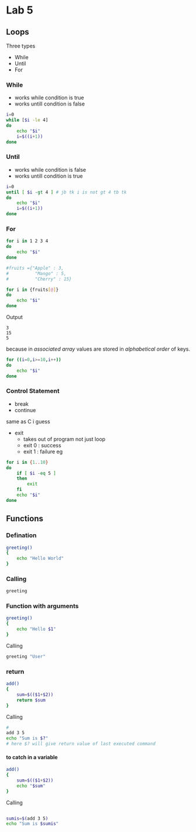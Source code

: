 # Lab 5
## Loops
Three types
- While
- Until 
- For 


### **While**
- works while condition is true
- works untill condition is false
```bash
i=0
while [$i -le 4]
do 
    echo "$i"
    i=$((i+1))
done

```
### **Until**
- works while condition is false
- works untill condition is true
```bash
i=0
until [ $i -gt 4 ] # jb tk i is not gt 4 tb tk 
do
    echo "$i"
    i=$((i+1))
done
```

### **For**
```bash
for i in 1 2 3 4
do 
    echo "$i"
done
```
```bash
#fruits ={"Apple" : 3,
#          "Mango" : 5,
#          "Cherry" : 15}

for i in {fruits[@]}
do 
    echo "$i"
done
```
Output
```
3 
15 
5 
```
because in *associated array* values are stored in *alphabetical order* of keys.

```bash
for ((i=0,i>=10,i++))
do 
    echo "$i"
done
```

### Control Statement
- break
- continue

same as C i guess
- exit
    - takes out of program not just loop
    - exit 0 : success
    - exit 1 : failure
    eg
```bash
for i in {1..10}
do
    if [ $i -eq 5 ]
    then 
        exit 
    fi
    echo "$i"
done
```
## Functions

### Defination

```bash
greeting()
{
    echo "Hello World"
}
```

### Calling

```bash
greeting
```
### Function with arguments
```bash
greeting()
{
    echo "Hello $1"
}
```
Calling
```bash
greeting "User"
```
### return
```bash
add()
{
    sum=$(($1+$2))
    return $sum
}
```
Calling
```bash
#
add 3 5
echo "Sum is $?" 
# here $? will give return value of last executed command
``` 
#### to catch in a variable
```bash
add()
{
    sum=$(($1+$2))
    echo "$sum"
}
```
Calling
```bash

sumis=$(add 3 5)
echo "Sum is $sumis"
```

